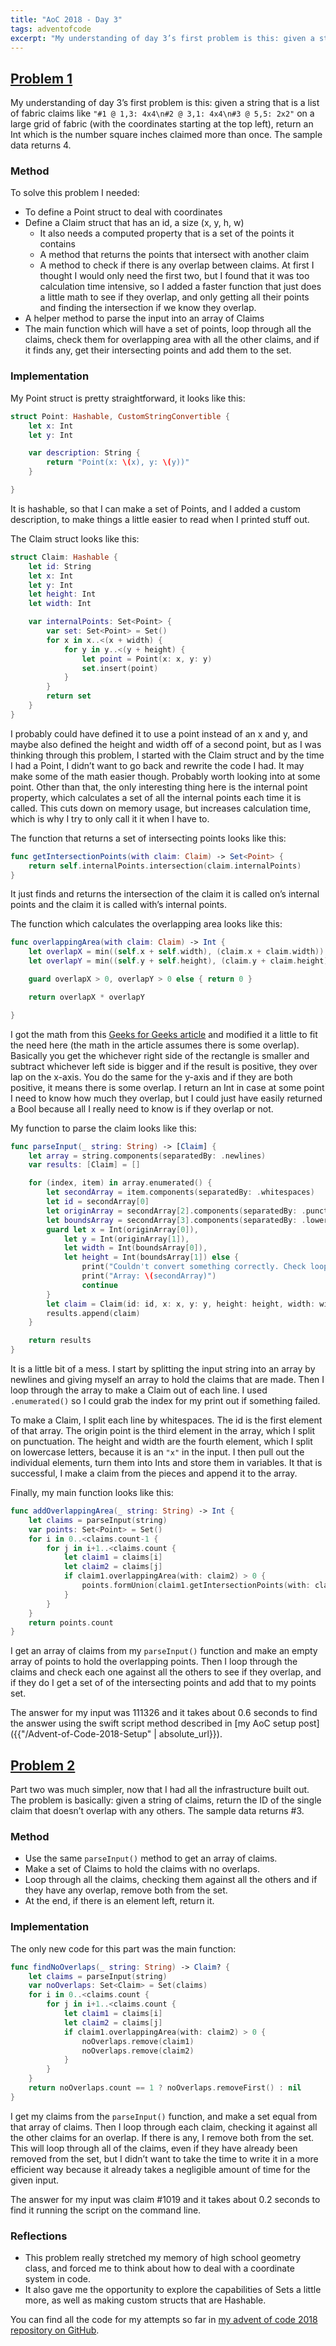 ```yaml
---
title: "AoC 2018 - Day 3"
tags: adventofcode
excerpt: "My understanding of day 3’s first problem is this: given a string that is a list of fabric claims like `/"#1 @ 1,3: 4x4\n#2 @ 3,1: 4x4\n#3 @ 5,5: 2x2\"` on a large grid of fabric (with the coordinates starting at the top left), return an Int which is the number square inches claimed more than once."
---
```

## [Problem 1](https://adventofcode.com/2018/day/3)
My understanding of day 3’s first problem is this: given a string that is a list of fabric claims like `"#1 @ 1,3: 4x4\n#2 @ 3,1: 4x4\n#3 @ 5,5: 2x2"` on a large grid of fabric (with the coordinates starting at the top left), return an Int which is the number square inches claimed more than once. The sample data returns 4.

### Method
To solve this problem I needed:
-  To define a Point struct to deal with coordinates
- Define a Claim struct that has an id, a size (x, y, h, w)
	- It also needs a computed property that is a set of the points it contains
	- A method that returns the points that intersect with another claim
	- A method to check if there is any overlap between claims. At first I thought I would only need the first two, but I found that it was too calculation time intensive, so I added a faster function that just does a little math to see if they overlap, and only getting all their points and finding the intersection if we know they overlap.
- A helper method to parse the input into an array of Claims
- The main function which will have a set of points, loop through all the claims, check them for overlapping area with all the other claims, and if it finds any, get their intersecting points and add them to the set.

### Implementation
My Point struct is pretty straightforward, it looks like this:
```swift
struct Point: Hashable, CustomStringConvertible {
    let x: Int
    let y: Int

    var description: String {
        return "Point(x: \(x), y: \(y))"
    }

}
```
It is hashable, so that I can make a set of Points, and I added a custom description, to make things a little easier to read when I printed stuff out.

The Claim struct looks like this:
```swift
struct Claim: Hashable {
    let id: String
    let x: Int
    let y: Int
    let height: Int
    let width: Int

    var internalPoints: Set<Point> {
        var set: Set<Point> = Set()
        for x in x..<(x + width) {
            for y in y..<(y + height) {
                let point = Point(x: x, y: y)
                set.insert(point)
            }
        }
        return set
    }
}
```
I probably could have defined it to use a point instead of an x and y, and maybe also defined the height and width off of a second point, but as I was thinking through this problem, I started with the Claim struct and by the time I had a Point, I didn’t want to go back and rewrite the code I had. It may make some of the math easier though. Probably worth looking into at some point. Other than that, the only interesting thing here is the internal point property, which calculates a set of all the internal points each time it is called. This cuts down on memory usage, but increases calculation time, which is why I try to only call it it when I have to.

The function that returns a set of intersecting points looks like this:
```swift
func getIntersectionPoints(with claim: Claim) -> Set<Point> {
    return self.internalPoints.intersection(claim.internalPoints)
}
```
It just finds and returns the intersection of the claim it is called on’s internal points and the claim it is called with’s internal points.

The function which calculates the overlapping area looks like this:
```swift
func overlappingArea(with claim: Claim) -> Int {
    let overlapX = min((self.x + self.width), (claim.x + claim.width)) - max(self.x, claim.x)
    let overlapY = min((self.y + self.height), (claim.y + claim.height)) - max(self.y, claim.y)

    guard overlapX > 0, overlapY > 0 else { return 0 }

    return overlapX * overlapY

}
```
I got the math from this [Geeks for Geeks article](https://www.geeksforgeeks.org/total-area-two-overlapping-rectangles/) and modified it a little to fit the need here (the math in the article assumes there is some overlap). Basically you get the whichever right side of the rectangle is smaller and subtract whichever left side is bigger and if the result is positive, they over lap on the x-axis. You do the same for the y-axis and if they are both positive, it means there is some overlap. I return an Int in case at some point I need to know how much they overlap, but I could just have easily returned a Bool because all I really need to know is if they overlap or not.

My function to parse the claim looks like this:
```swift
func parseInput(_ string: String) -> [Claim] {
    let array = string.components(separatedBy: .newlines)
    var results: [Claim] = []

    for (index, item) in array.enumerated() {
        let secondArray = item.components(separatedBy: .whitespaces)
        let id = secondArray[0]
        let originArray = secondArray[2].components(separatedBy: .punctuationCharacters)
        let boundsArray = secondArray[3].components(separatedBy: .lowercaseLetters)
        guard let x = Int(originArray[0]),
            let y = Int(originArray[1]),
            let width = Int(boundsArray[0]),
            let height = Int(boundsArray[1]) else {
                print("Couldn't convert something correctly. Check loop \(index + 1)")
                print("Array: \(secondArray)")
                continue
        }
        let claim = Claim(id: id, x: x, y: y, height: height, width: width)
        results.append(claim)
    }

    return results
}
```
It is a little bit of a mess. I start by splitting the input string into an array by newlines and giving myself an array to hold the claims that are made. Then I loop through the array to make a Claim out of each line. I used `.enumerated()` so I could grab the index for my print out if something failed.

To make a Claim, I split each line by whitespaces. The id is the first element of that array. The origin point is the third element in the array, which I split on punctuation. The height and width are the fourth element, which I split on lowercase letters, because it is an `"x"` in the input. I then pull out the individual elements, turn them into Ints and store them in variables. It that is successful, I make a claim from the pieces and append it to the array.

Finally, my main function looks like this:
```swift
func addOverlappingArea(_ string: String) -> Int {
    let claims = parseInput(string)
    var points: Set<Point> = Set()
    for i in 0..<claims.count-1 {
        for j in i+1..<claims.count {
            let claim1 = claims[i]
            let claim2 = claims[j]
            if claim1.overlappingArea(with: claim2) > 0 {
                points.formUnion(claim1.getIntersectionPoints(with: claim2))
            }
        }
    }
    return points.count
}
```
I get an array of claims from my `parseInput()` function and make an empty array of points to hold the overlapping points. Then I loop through the claims and check each one against all the others to see if they overlap, and if they do I get a set of of the intersecting points and add that to my points set.

The answer for my input was 111326 and it takes about 0.6 seconds to find the answer using the swift script method described in [my AoC setup post]({{"/Advent-of-Code-2018-Setup" | absolute_url}}).

## [Problem 2](https://adventofcode.com/2018/day/3#part2)
Part two was much simpler, now that I had all the infrastructure built out. The problem is basically: given a string of claims, return the ID of the single claim that doesn’t overlap with any others. The sample data returns #3.

### Method
- Use the same `parseInput()` method to get an array of claims.
- Make a set of Claims to hold the claims with no overlaps.
- Loop through all the claims, checking them against all the others and if they have any overlap, remove both from the set.
- At the end, if there is an element left, return it.

### Implementation
The only new code for this part was the main function:
```swift
func findNoOverlaps(_ string: String) -> Claim? {
    let claims = parseInput(string)
    var noOverlaps: Set<Claim> = Set(claims)
    for i in 0..<claims.count {
        for j in i+1..<claims.count {
            let claim1 = claims[i]
            let claim2 = claims[j]
            if claim1.overlappingArea(with: claim2) > 0 {
                noOverlaps.remove(claim1)
                noOverlaps.remove(claim2)
            }
        }
    }
    return noOverlaps.count == 1 ? noOverlaps.removeFirst() : nil
}
```
I get my claims from the `parseInput()` function, and make a set equal from that array of claims. Then I loop through each claim, checking it against all the other claims for an overlap. If there is any, I remove both from the set. This will loop through all of the claims, even if they have already been removed from the set, but I didn’t want to take the time to write it in a more efficient way because it already takes a negligible amount of time for the given input.

The answer for my input was claim #1019 and it takes about 0.2 seconds to find it running the script on the command line.

### Reflections
- This problem really stretched my memory of high school geometry class, and forced me to think about how to deal with a coordinate system in code.
- It also gave me the opportunity to explore the capabilities of Sets a little more, as well as making custom structs that are Hashable.

You can find all the code for my attempts so far in [my advent of code 2018 repository on GitHub](https://github.com/dillon-mce/advent-of-code-2018).
